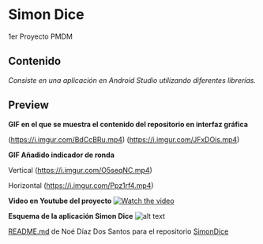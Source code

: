 # Simon Dice
1er Proyecto PMDM

## Contenido
_Consiste en una aplicación en Android Studio utilizando diferentes librerías._


## Preview
__GIF en el que se muestra el contenido del repositorio en interfaz gráfica__


(https://i.imgur.com/BdCcBRu.mp4)
(https://i.imgur.com/JFxDOis.mp4)

__GIF Añadido indicador de ronda__

Vertical
(https://i.imgur.com/O5seqNC.mp4)

Horizontal
(https://i.imgur.com/Ppz1rf4.mp4)

__Video en Youtube del proyecto__
[![Watch the video](https://i.imgur.com/jTMVyab.png)](https://youtu.be/nc0qE3w7q3g)


__Esquema de la aplicación Simon Dice__
![alt text](https://i.imgur.com/bua9Ef3.jpg)





[README.md](README.md) de Noé Díaz Dos Santos para el repositorio [SimonDice](https://github.com/ndiazdossantos/SimonDice)
